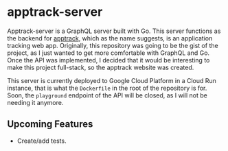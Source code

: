 # apptrack-server
Apptrack-server is a GraphQL server built with Go. This server functions as the backend for [apptrack](https://github.com/petergeorgas/apptrack), which as the name suggests, is an application tracking web app. 
Originally, this repository was going to be the gist of the project, as I just wanted to get more comfortable with GraphQL and Go. Once the API was implemented, I decided that it would be interesting to make this project full-stack, so the apptrack website was created.

This server is currently deployed to Google Cloud Platform in a Cloud Run instance, that is what the `Dockerfile` in the root of the repository is for. Soon, the `playground` endpoint of the API will be closed, as I will not be needing it anymore.

## Upcoming Features
* Create/add tests. 
